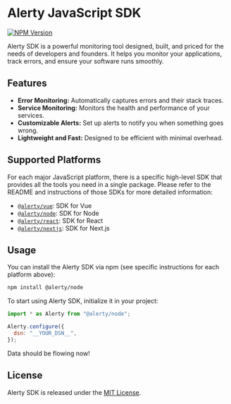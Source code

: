 # Alerty JavaScript SDK

[![NPM Version](https://img.shields.io/npm/v/@alerty/react.svg)](https://www.npmjs.com/package/@alerty/react)

Alerty SDK is a powerful monitoring tool designed, built, and priced for the needs of developers and founders. It helps you monitor your applications, track errors, and ensure your software runs smoothly.

## Features

- **Error Monitoring:** Automatically captures errors and their stack traces.
- **Service Monitoring:** Monitors the health and performance of your services.
- **Customizable Alerts:** Set up alerts to notify you when something goes wrong.
- **Lightweight and Fast:** Designed to be efficient with minimal overhead.

## Supported Platforms

For each major JavaScript platform, there is a specific high-level SDK that provides all the tools you need in a single package. Please refer to the README and instructions of those SDKs for more detailed information:

- [`@alerty/vue`](https://github.com/alerty-ai/alerty-js/tree/main/packages/vue): SDK for Vue
- [`@alerty/node`](https://github.com/alerty-ai/alerty-js/tree/main/packages/node): SDK for Node
- [`@alerty/react`](https://github.com/alerty-ai/alerty-js/tree/main/packages/react): SDK for React
- [`@alerty/nextjs`](https://github.com/alerty-ai/alerty-js/tree/main/packages/nextjs): SDK for Next.js

## Usage

You can install the Alerty SDK via npm (see specific instructions for each platform above):

```sh
npm install @alerty/node
```

To start using Alerty SDK, initialize it in your project:

```javascript
import * as Alerty from "@alerty/node";

Alerty.configure({
  dsn: "__YOUR_DSN__",
});
```

Data should be flowing now!

## License

Alerty SDK is released under the [MIT License](https://github.com/alerty-ai/alerty-js/blob/main/LICENSE).
